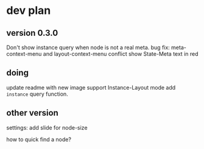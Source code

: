 # dev plan

## version 0.3.0

Don't show instance query when node is not a real meta.
bug fix: meta-context-menu and layout-context-menu conflict
show State-Meta text in red 

## doing

update readme with new image
support Instance-Layout mode
add `instance` query function.

## other version

settings: add slide for node-size

how to quick find a node?



